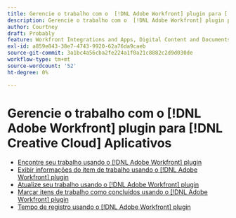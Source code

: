 ```yaml
---
title: Gerencie o trabalho com o  [!DNL Adobe Workfront] plugin para [!DNL Creative Cloud] Aplicativos
description: Gerencie o trabalho com o  [!DNL Adobe Workfront] plugin para [!DNL Creative Cloud] Aplicativos
author: Courtney
draft: Probably
feature: Workfront Integrations and Apps, Digital Content and Documents
exl-id: a859e843-38e7-4743-9920-62a76da9caeb
source-git-commit: 3a1bc4a56cba2fe224a1f0a21c8882c2d9d030de
workflow-type: tm+mt
source-wordcount: '52'
ht-degree: 0%

---
```


# Gerencie o trabalho com o  [!DNL Adobe Workfront] plugin para [!DNL Creative Cloud] Aplicativos

* [Encontre seu trabalho usando o [!DNL Adobe Workfront] plugin](/help/quicksilver/workfront-integrations-and-apps/adobe-workfront-for-creative-cloud/wf-cc-find-work.md)
* [Exibir informações do item de trabalho usando o [!DNL Adobe Workfront] plugin](/help/quicksilver/workfront-integrations-and-apps/adobe-workfront-for-creative-cloud/wf-cc-view-work-info.md)
* [Atualize seu trabalho usando o [!DNL Adobe Workfront] plugin](/help/quicksilver/workfront-integrations-and-apps/adobe-workfront-for-creative-cloud/wf-cc-update.md)
* [Marcar itens de trabalho como concluídos usando o [!DNL Adobe Workfront] plugin](/help/quicksilver/workfront-integrations-and-apps/adobe-workfront-for-creative-cloud/wf-cc-complete.md)
* [Tempo de registro usando o [!DNL Adobe Workfront] plugin](/help/quicksilver/workfront-integrations-and-apps/adobe-workfront-for-creative-cloud/wf-cc-log-time.md)

